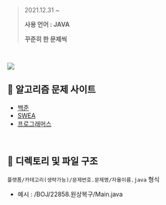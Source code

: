 > 2021.12.31 ~  
> 
> **사용 언어 : JAVA**
>
> **꾸준히 한 문제씩**

<br>

[<img src="http://mazassumnida.wtf/api/mini/generate_badge?boj=dongc9173">](https://solved.ac/profile/dongc9173)

## 📙 알고리즘 문제 사이트
- [백준](https://www.acmicpc.net/)
- [SWEA](https://swexpertacademy.com/main/main.do)
- [프로그래머스](https://programmers.co.kr/learn/challenges)
<br>  

## 🌱 디렉토리 및 파일 구조
`플랫폼/카테고리(생략가능)/문제번호.문제명/자율이름.java` 형식
- 예시 : /BOJ/22858.원상복구/Main.java
<br>  